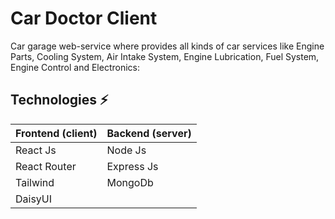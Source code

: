# Car Doctor Client

Car garage web-service where provides all kinds of car services like Engine Parts, Cooling System, Air Intake System, Engine Lubrication, Fuel System, Engine Control and Electronics:

## Technologies ⚡

| Frontend (client) | Backend (server)        |
|:--------------|:------------------------------|
| React Js      | Node Js                       |
| React Router  | Express Js                    |
| Tailwind      | MongoDb                       |
| DaisyUI       |                               |
